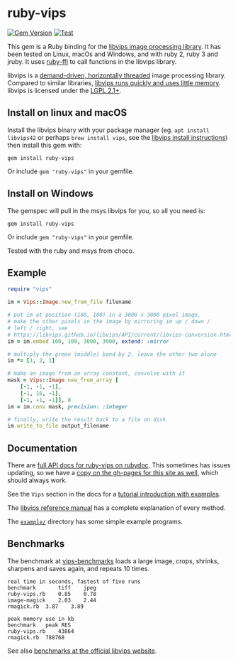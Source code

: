 # ruby-vips

[![Gem Version](https://badge.fury.io/rb/ruby-vips.svg)](https://badge.fury.io/rb/ruby-vips)
[![Test](https://github.com/libvips/ruby-vips/workflows/Test/badge.svg)](https://github.com/libvips/ruby-vips/actions?query=workflow%3ATest)

This gem is a Ruby binding for the [libvips image processing
library](https://libvips.github.io/libvips). It has been tested on Linux,
macOs and Windows, and with ruby 2, ruby 3 and jruby. It uses [ruby-ffi](https://github.com/ffi/ffi) to call
functions in the libvips library.

libvips is a [demand-driven, horizontally
threaded](https://github.com/libvips/libvips/wiki/Why-is-libvips-quick)
image processing library. Compared to similar
libraries, [libvips runs quickly and uses little
memory](https://github.com/libvips/libvips/wiki/Speed-and-memory-use).
libvips is licensed under the [LGPL
2.1+](https://www.gnu.org/licenses/old-licenses/lgpl-2.1.en.html).

## Install on linux and macOS

Install the libvips binary with your package manager (eg. `apt install
libvips42` or perhaps `brew install vips`, see the [libvips install
instructions](https://libvips.github.io/libvips/install.html)) then install
this gem with:

```
gem install ruby-vips
```

Or include `gem "ruby-vips"` in your gemfile.

## Install on Windows

The gemspec will pull in the msys libvips for you, so all you need is:

```
gem install ruby-vips
```

Or include `gem "ruby-vips"` in your gemfile.

Tested with the ruby and msys from choco.

## Example

```ruby
require "vips"

im = Vips::Image.new_from_file filename

# put im at position (100, 100) in a 3000 x 3000 pixel image, 
# make the other pixels in the image by mirroring im up / down / 
# left / right, see
# https://libvips.github.io/libvips/API/current/libvips-conversion.html#vips-embed
im = im.embed 100, 100, 3000, 3000, extend: :mirror

# multiply the green (middle) band by 2, leave the other two alone
im *= [1, 2, 1]

# make an image from an array constant, convolve with it
mask = Vips::Image.new_from_array [
    [-1, -1, -1],
    [-1, 16, -1],
    [-1, -1, -1]], 8
im = im.conv mask, precision: :integer

# finally, write the result back to a file on disk
im.write_to_file output_filename
```

## Documentation

There are [full API docs for ruby-vips on
rubydoc](https://www.rubydoc.info/gems/ruby-vips). This sometimes has issues
updating, so we have a [copy on the gh-pages for this site as
well](http://libvips.github.io/ruby-vips), which
should always work.

See the `Vips` section in the docs for a [tutorial introduction with
examples](https://www.rubydoc.info/gems/ruby-vips/Vips).

The [libvips reference manual](https://libvips.github.io/libvips/API/current/)
has a complete explanation of every method.

The [`example/`](https://github.com/libvips/ruby-vips/tree/master/example)
directory has some simple example programs.

## Benchmarks

The benchmark at [vips-benchmarks](https://github.com/jcupitt/vips-benchmarks)
loads a large image, crops, shrinks, sharpens and saves again, and repeats
10 times.

```text
real time in seconds, fastest of five runs
benchmark       tiff    jpeg
ruby-vips.rb	0.85	0.78	
image-magick	2.03	2.44	
rmagick.rb	3.87	3.89	

peak memory use in kb
benchmark	peak RES
ruby-vips.rb	43864
rmagick.rb	788768
```

See also [benchmarks at the official libvips
website](https://github.com/libvips/libvips/wiki/Speed-and-memory-use).

